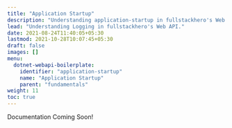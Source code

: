 ```yaml
---
title: "Application Startup"
description: "Understanding application-startup in fullstackhero's Web API."
lead: "Understanding Logging in fullstackhero's Web API."
date: 2021-08-24T11:40:05+05:30
lastmod: 2021-10-28T10:07:45+05:30
draft: false
images: []
menu:
  dotnet-webapi-boilerplate:
    identifier: "application-startup"
    name: "Application Startup"
    parent: "fundamentals"
weight: 11
toc: true
---
```


Documentation Coming Soon!
